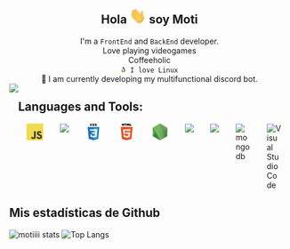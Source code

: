 <div align="center">
<h2> Hola <img src="https://github.com/ABSphreak/ABSphreak/blob/master/gifs/Hi.gif" width="30px"> soy Moti</h2>
</div>

<div align="center" width="300">
 I'm a  <code>FrontEnd</code> and  <code>BackEnd</code> developer.
 <br>
 Love playing videogames
 <br>
 Coffeeholic
 <br>
 <code><img height="10" src="https://raw.githubusercontent.com/github/explore/80688e429a7d4ef2fca1e82350fe8e3517d3494d/topics/linux/linux.png"> I love Linux</code> 
 <br>
 👯 I am currently developing my multifunctional discord bot.
</div
 
 <div align="center">
  <a href="https://discord.com/users/802519915851546645">
    <img src="https://lanyard-profile-readme.vercel.app/api/155411408752869377?animated=true" align="left" height="205">
  </a>
</div>

## Languages and Tools:
<div style="display: flex; justify-content: space-around;">

<img height="30" src="https://raw.githubusercontent.com/github/explore/80688e429a7d4ef2fca1e82350fe8e3517d3494d/topics/javascript/javascript.png">
 
<img height="30" src="https://rodanava.neocities.org/proyectofinal/imagenes/java.jpg">
 
<img height="30" src="https://raw.githubusercontent.com/github/explore/80688e429a7d4ef2fca1e82350fe8e3517d3494d/topics/css/css.png">

<img height="30" src="https://raw.githubusercontent.com/github/explore/80688e429a7d4ef2fca1e82350fe8e3517d3494d/topics/html/html.png">

<img height="30" src="https://raw.githubusercontent.com/github/explore/80688e429a7d4ef2fca1e82350fe8e3517d3494d/topics/nodejs/nodejs.png">
 
<img height="30" src="https://upload.wikimedia.org/wikipedia/commons/thumb/c/c3/Python-logo-notext.svg/1200px-Python-logo-notext.svg.png">

<img height="30" src="https://cdn.worldvectorlogo.com/logos/typescript.svg">
   
<img align="left" alt="mongodb" width="26px" src="https://imgur.com/xN5cFRr.png" />
   
<img align="left" alt="Visual Studio Code" width="26px" src="https://i.imgur.com/LwSdAlE.png" />

</div>

## Mis estadísticas de Github
![motiiii stats](https://github-readme-stats.vercel.app/api?username=motiiii&hide=issues&show_icons=true&theme=gotham) ![Top Langs](https://github-readme-stats.vercel.app/api/top-langs/?username=motiiii&layout=compact&theme=gotham)


